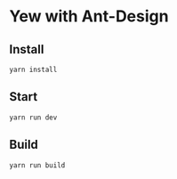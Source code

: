 # Yew with Ant-Design


## Install
```yarn install```

## Start
```yarn run dev```

## Build
```yarn run build```

